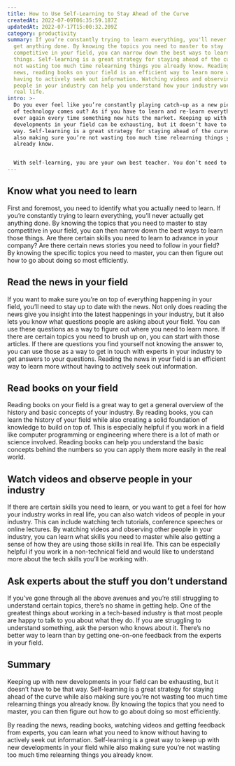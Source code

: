 ```yaml
---
title: How to Use Self-Learning to Stay Ahead of the Curve
createdAt: 2022-07-09T06:35:59.187Z
updatedAt: 2022-07-17T15:00:32.209Z
category: productivity
summary: If you’re constantly trying to learn everything, you'll never actually
  get anything done. By knowing the topics you need to master to stay
  competitive in your field, you can narrow down the best ways to learn those
  things. Self-learning is a great strategy for staying ahead of the curve while
  not wasting too much time relearning things you already know. Reading the
  news, reading books on your field is an efficient way to learn more without
  having to actively seek out information. Watching videos and observing other
  people in your industry can help you understand how your industry works in
  real life.
intro: >-
  Do you ever feel like you’re constantly playing catch-up as a new piece
  of technology comes out? As if you have to learn and re-learn everything all
  over again every time something new hits the market. Keeping up with new
  developments in your field can be exhausting, but it doesn’t have to be that
  way. Self-learning is a great strategy for staying ahead of the curve while
  also making sure you’re not wasting too much time relearning things you
  already know. 


  With self-learning, you are your own best teacher. You don’t need to rely on anyone else to understand something and retain that information. With some strategic planning, learning how to learn new things on your own can not only make you more efficient as an individual, but also help you build a foundation of knowledge that will last through almost any career change or advancement. Here are some ways to use self-learning to stay ahead of the curve:
---
```


## Know what you need to learn

First and foremost, you need to identify what you actually need to learn. If you’re constantly trying to learn everything, you’ll never actually get anything done. By knowing the topics that you need to master to stay competitive in your field, you can then narrow down the best ways to learn those things. Are there certain skills you need to learn to advance in your company? Are there certain news stories you need to follow in your field? By knowing the specific topics you need to master, you can then figure out how to go about doing so most efficiently.

## Read the news in your field

If you want to make sure you’re on top of everything happening in your field, you’ll need to stay up to date with the news. Not only does reading the news give you insight into the latest happenings in your industry, but it also lets you know what questions people are asking about your field. You can use these questions as a way to figure out where you need to learn more. If there are certain topics you need to brush up on, you can start with those articles. If there are questions you find yourself not knowing the answer to, you can use those as a way to get in touch with experts in your industry to get answers to your questions. Reading the news in your field is an efficient way to learn more without having to actively seek out information.

## Read books on your field

Reading books on your field is a great way to get a general overview of the history and basic concepts of your industry. By reading books, you can learn the history of your field while also creating a solid foundation of knowledge to build on top of. This is especially helpful if you work in a field like computer programming or engineering where there is a lot of math or science involved. Reading books can help you understand the basic concepts behind the numbers so you can apply them more easily in the real world.

## Watch videos and observe people in your industry

If there are certain skills you need to learn, or you want to get a feel for how your industry works in real life, you can also watch videos of people in your industry. This can include watching tech tutorials, conference speeches or online lectures. By watching videos and observing other people in your industry, you can learn what skills you need to master while also getting a sense of how they are using those skills in real life. This can be especially helpful if you work in a non-technical field and would like to understand more about the tech skills you’ll be working with.

## Ask experts about the stuff you don’t understand

If you’ve gone through all the above avenues and you’re still struggling to understand certain topics, there’s no shame in getting help. One of the greatest things about working in a tech-based industry is that most people are happy to talk to you about what they do.  If you are struggling to understand something, ask the person who knows about it. There’s no better way to learn than by getting one-on-one feedback from the experts in your field.

## Summary

Keeping up with new developments in your field can be exhausting, but it doesn’t have to be that way. Self-learning is a great strategy for staying ahead of the curve while also making sure you’re not wasting too much time relearning things you already know. By knowing the topics that you need to master, you can then figure out how to go about doing so most efficiently.

By reading the news, reading books, watching videos and getting feedback from experts, you can learn what you need to know without having to actively seek out information. Self-learning is a great way to keep up with new developments in your field while also making sure you’re not wasting too much time relearning things you already know.

